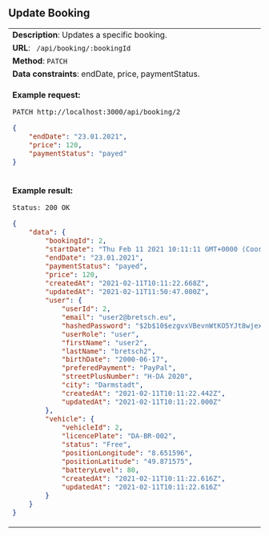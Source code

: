 ## Update Booking

<table>
    <tr><td> <b>Description</b>: Updates a specific booking. </td></tr>
    <tr><td> <b>URL</b>: <code> /api/booking/:bookingId </code> </td></tr>
    <tr><td> <b>Method</b>: <code>PATCH</code> </td></tr>
    <tr><td> <b>Data constraints</b>: endDate, price, paymentStatus. </td></tr>
<tr><td>

**Example request:**

 `PATCH http://localhost:3000/api/booking/2`

``` json
{
    "endDate": "23.01.2021",
    "price": 120,
    "paymentStatus": "payed"
}
```

</td></tr>
<tr><td>

**Example result:**

 `Status: 200 OK`

``` json
{
    "data": {
        "bookingId": 2,
        "startDate": "Thu Feb 11 2021 10:11:11 GMT+0000 (Coordinated Universal Time)",
        "endDate": "23.01.2021",
        "paymentStatus": "payed",
        "price": 120,
        "createdAt": "2021-02-11T10:11:22.668Z",
        "updatedAt": "2021-02-11T11:50:47.000Z",
        "user": {
            "userId": 2,
            "email": "user2@bretsch.eu",
            "hashedPassword": "$2b$10$ezgvxVBevnWtKO5YJt8wjexQEs5TtDnuQGgI4V4MQRpyeavxqsm5G",
            "userRole": "user",
            "firstName": "user2",
            "lastName": "bretsch2",
            "birthDate": "2000-06-17",
            "preferedPayment": "PayPal",
            "streetPlusNumber": "H-DA 2020",
            "city": "Darmstadt",
            "createdAt": "2021-02-11T10:11:22.442Z",
            "updatedAt": "2021-02-11T10:11:22.000Z"
        },
        "vehicle": {
            "vehicleId": 2,
            "licencePlate": "DA-BR-002",
            "status": "Free",
            "positionLongitude": "8.651596",
            "positionLatitude": "49.871575",
            "batteryLevel": 80,
            "createdAt": "2021-02-11T10:11:22.616Z",
            "updatedAt": "2021-02-11T10:11:22.616Z"
        }
    }
}
```

</td></tr>
</table>
